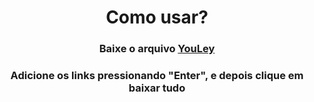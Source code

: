 <h1 align="center">Como usar?</h1>

<h3 align="center">Baixe o arquivo <a href="https://github.com/derleymad/youtube-py/raw/main/src/dist/YouLey.exe">YouLey</a> </h3>
<h3 align="center">Adicione os links pressionando "Enter", e depois clique em baixar tudo</h3>

